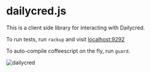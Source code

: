 # dailycred.js

This is a client side library for interacting with Dailycred.

To run tests, run `rackup` and visit [localhost:9292](http://localhost:9292)

To auto-compile coffeescript on the fly, run  `guard`.

![](https://www.dailycred.com/dc.gif?client_id=dailycred&title=js_repo "dailycred")
